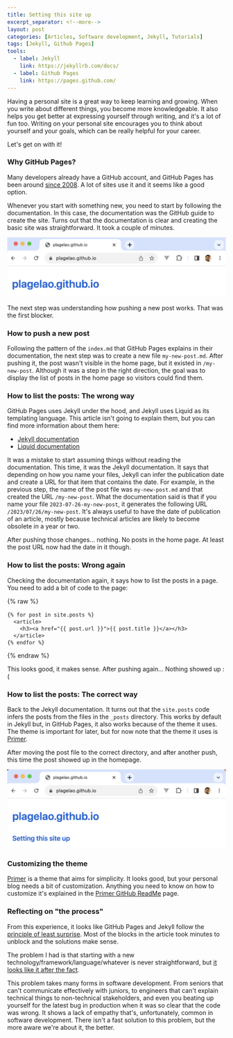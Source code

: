 ```yaml
---
title: Setting this site up
excerpt_separator: <!--more-->
layout: post
categories: [Articles, Software development, Jekyll, Tutorials]
tags: [Jekyll, Github Pages]
tools:
  - label: Jekyll
    link: https://jekyllrb.com/docs/
  - label: Github Pages
    link: https://pages.github.com/
---
```

Having a personal site is a great way to keep learning and growing. When you write about different things, you become more knowledgeable. It also helps you get better at expressing yourself through writing, and it's a lot of fun too. Writing on your personal site encourages you to think about yourself and your goals, which can be really helpful for your career.

Let's get on with it!

<!--more-->
### Why GitHub Pages?

Many developers already have a GitHub account, and GitHub Pages has been around [since 2008](https://en.wikipedia.org/wiki/GitHub). A lot of sites use it and it seems like a good option.

Whenever you start with something new, you need to start by following the documentation. In this case, the documentation was the GitHub guide to create the site. Turns out that the documentation is clear and creating the basic site was straightforward. It took a couple of minutes.

![Homepage](/assets/homepage.png)

The next step was understanding how pushing a new post works. That was the first blocker.

### How to push a new post

Following the pattern of the `index.md` that GitHub Pages explains in their documentation, the next step was to create a new file `my-new-post.md`. After pushing it, the post wasn't visible in the home page, but it existed in `/my-new-post`. Although it was a step in the right direction, the goal was to display the list of posts in the home page so visitors could find them.

### How to list the posts: The wrong way

<aside>
  <p>GitHub Pages uses Jekyll under the hood, and Jekyll uses Liquid as its templating language. This article isn't going to explain them, but you can find more information about them here:</p>
  <ul>
    <li><a href="https://jekyllrb.com/docs/">Jekyll documentation</a></li>
    <li><a href="https://shopify.github.io/liquid/">Liquid documentation</a></li>
  </ul>
</aside>

It was a mistake to start assuming things without reading the documentation. This time, it was the Jekyll documentation. It says that depending on how you name your files, Jekyll can infer the publication date and create a URL for that item that contains the date. For example, in the previous step, the name of the post file was `my-new-post.md` and that created the URL `/my-new-post`. What the documentation said is that if you name your file `2023-07-26-my-new-post`, it generates the following URL `/2023/07/26/my-new-post`. It's always useful to have the date of publication of an article, mostly because technical articles are likely to become obsolete in a year or two.

After pushing those changes… nothing. No posts in the home page. At least the post URL now had the date in it though.

### How to list the posts: Wrong again

Checking the documentation again, it says how to list the posts in a page. You need to add a bit of code to the page:

{% raw %}
```
{% for post in site.posts %}
  <article>
    <h3><a href="{{ post.url }}">{{ post.title }}</a></h3>
  </article>
{% endfor %}
```
{% endraw %}

This looks good, it makes sense. After pushing again… Nothing showed up :(

### How to list the posts: The correct way

Back to the Jekyll documentation. It turns out that the `site.posts` code infers the posts from the files in the `_posts` directory. This works by default in Jekyll but, in GitHub Pages, it also works because of the theme it uses. The theme is important for later, but for now note that the theme it uses is [Primer](https://github.com/pages-themes/primer).

After moving the post file to the correct directory, and after another push, this time the post showed up in the homepage.

![Homepage with posts](/assets/homepage-with-posts.png)

### Customizing the theme

[Primer](https://github.com/pages-themes/primer/tree/master#project-philosophy) is a theme that aims for simplicity. It looks good, but your personal blog needs a bit of customization. Anything you need to know on how to customize it's explained in the [Primer GitHub ReadMe](https://github.com/pages-themes/primer/tree/master#customizing) page.

### Reflecting on "the process"

From this experience, it looks like GitHub Pages and Jekyll follow the [principle of least surprise](https://en.wikipedia.org/wiki/Principle_of_least_astonishment). Most of the blocks in the article took minutes to unblock and the solutions make sense.

The problem I had is that starting with a new technology/framework/language/whatever is never straightforward, but [it looks like it after the fact](https://en.wikipedia.org/wiki/Hindsight_bias#:~:text=Hindsight%20bias%2C%20also%20known%20as,more%20predictable%20than%20they%20were.).

This problem takes many forms in software development. From seniors that can't communicate effectively with juniors, to engineers that can't explain technical things to non-technical stakeholders, and even you beating up yourself for the latest bug in production when it was so clear that the code was wrong. It shows a lack of empathy that's, unfortunately, common in software development. There isn't a fast solution to this problem, but the more aware we're about it, the better.
